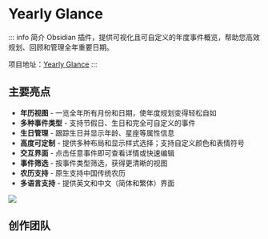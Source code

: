 # Yearly Glance

::: info 简介
Obsidian 插件，提供可视化且可自定义的年度事件概览，帮助您高效规划、回顾和管理全年重要日期。

项目地址：[Yearly Glance](https://github.com/Moyf/yearly-glance)
:::

## 主要亮点

- **年历视图** - 一览全年所有月份和日期，使年度规划变得轻松自如
- **多种事件类型** - 支持节假日、生日和完全可自定义的事件
- **生日管理** - 跟踪生日并显示年龄、星座等属性信息
- **高度可定制** - 提供多种布局和显示样式选择；支持自定义颜色和表情符号
- **交互界面** - 点击任意事件即可查看详情或快速编辑
- **事件筛选** - 按事件类型筛选，获得更清晰的视图
- **农历支持** - 原生支持中国传统农历
- **多语言支持** - 提供英文和中文（简体和繁体）界面

![](/images/doc/yg-overview-zh.webp)

<script setup>
import { VPTeamMembers } from 'vitepress/theme'

const members = [
  {
    avatar: 'https://www.github.com/Moyf.png',
    name: 'Moyf',
    title: 'Creator & Developer',
    links: [
      { icon: 'github', link: 'https://github.com/Moyf' },
      { icon: '', link: 'https://space.bilibili.com/585578' },
    ]
  },
  {
    avatar: 'https://www.github.com/RavenHogwarts.png',
    name: 'RavenHogwarts',
    title: 'Developer',
    links: [
      { icon: 'github', link: 'https://github.com/RavenHogwarts' },
      { icon: '', link: 'https://space.bilibili.com/343113645' }
    ]
  },
]
</script>

## 创作团队

<VPTeamMembers size="small" :members="members" />